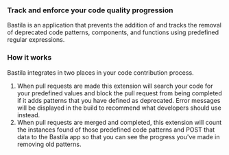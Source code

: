 ### Track and enforce your code quality progression

Bastila is an application that prevents the addition of and tracks the removal of deprecated code patterns, components, and functions using predefined regular expressions.

### How it works

Bastila integrates in two places in your code contribution process.

1. When pull requests are made this extension will search your code for your predefined values and block the pull request from being completed if it adds patterns that you have defined as deprecated. Error messages will be displayed in the build to recommend what developers should use instead.
2. When pull requests are merged and completed, this extension will count the instances found of those predefined code patterns and POST that data to the Bastila app so that you can see the progress you've made in removing old patterns.

